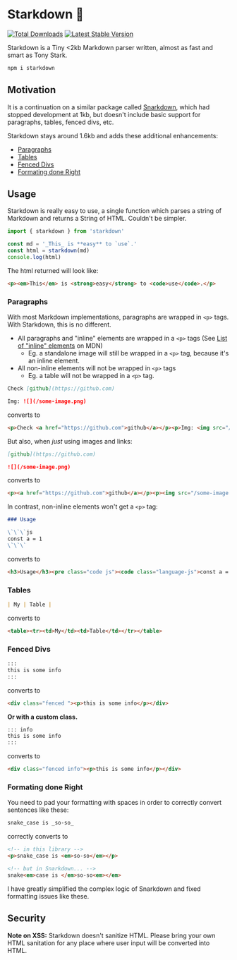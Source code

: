 # Starkdown 🦾

<a href="https://www.npmjs.com/package/starkdown"><img src="https://img.shields.io/npm/v/starkdown.svg" alt="Total Downloads"></a>
<a href="https://www.npmjs.com/package/starkdown"><img src="https://img.shields.io/npm/dw/starkdown.svg" alt="Latest Stable Version"></a>

Starkdown is a Tiny <2kb Markdown parser written, almost as fast and smart as Tony Stark.

```sh
npm i starkdown
```

## Motivation

It is a continuation on a similar package called [Snarkdown](https://github.com/developit/snarkdown), which had stopped development at 1kb, but doesn't include basic support for paragraphs, tables, fenced divs, etc.

Starkdown stays around 1.6kb and adds these additional enhancements:

- [Paragraphs](#paragraphs)
- [Tables](#tables)
- [Fenced Divs](#fenced-divs)
- [Formating done Right](#formating-done-right)

## Usage

Starkdown is really easy to use, a single function which parses a string of Markdown and returns a String of HTML. Couldn't be simpler.

```js
import { starkdown } from 'starkdown'

const md = '_This_ is **easy** to `use`.'
const html = starkdown(md)
console.log(html)
```

The html returned will look like:

```html
<p><em>This</em> is <strong>easy</strong> to <code>use</code>.</p>
```

### Paragraphs

With most Markdown implementations, paragraphs are wrapped in `<p>` tags. With Starkdown, this is no different. 

- All paragraphs and "inline" elements are wrapped in a `<p>` tags
(See [List of "inline" elements](https://developer.mozilla.org/en-US/docs/Web/HTML/Inline_elements#list_of_inline_elements) on MDN)
  - Eg. a standalone image will still be wrapped in a `<p>` tag, because it's an inline element.
- All non-inline elements will not be wrapped in `<p>` tags
  - Eg. a table will not be wrapped in a `<p>` tag.

```md
Check [github](https://github.com)

Img: ![](/some-image.png)
```

converts to

```html
<p>Check <a href="https://github.com">github</a></p><p>Img: <img src="/some-image.png" alt="" /></p>
```

But also, when _just_ using images and links:

```md
[github](https://github.com)

![](/some-image.png)
```

converts to

```html
<p><a href="https://github.com">github</a></p><p><img src="/some-image.png" alt="" /></p>
```

In contrast, non-inline elements won't get a `<p>` tag:

```md
### Usage

\`\`\`js
const a = 1
\`\`\`
```

converts to

```html
<h3>Usage</h3><pre class="code js"><code class="language-js">const a = 1</code></pre>
```

### Tables

```md
| My | Table |
```

converts to

```html
<table><tr><td>My</td><td>Table</td></tr></table>
```

### Fenced Divs

```md
:::
this is some info
:::
```

converts to

```html
<div class="fenced "><p>this is some info</p></div>
```

**Or with a custom class.**

```md
::: info
this is some info
:::
```

converts to

```html
<div class="fenced info"><p>this is some info</p></div>
```

### Formating done Right

You need to pad your formatting with spaces in order to correctly convert sentences like these:

```md
snake_case is _so-so_
```

correctly converts to

```html
<!-- in this library -->
<p>snake_case is <em>so-so</em></p>

<!-- but in Snarkdown... -->
snake<em>case is </em>so-so<em></em>
```

I have greatly simplified the complex logic of Snarkdown and fixed formatting issues like these.

## Security

**Note on XSS:** Starkdown doesn't sanitize HTML. Please bring your own HTML sanitation for any place where user input will be converted into HTML.
